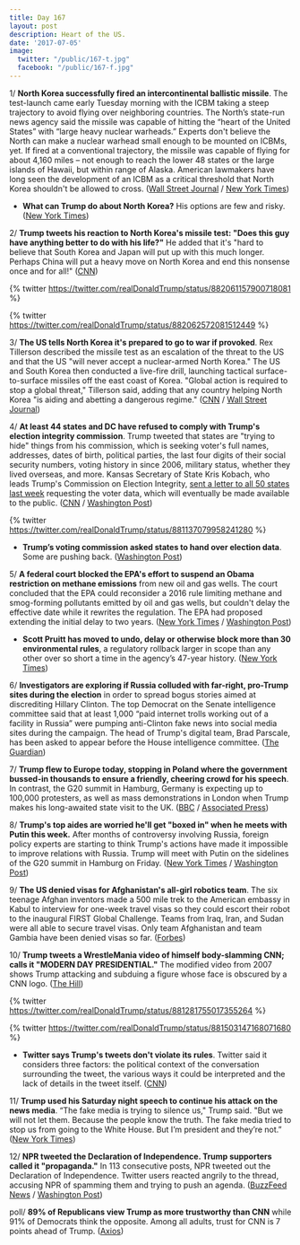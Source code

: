 ```yaml
---
title: Day 167
layout: post
description: Heart of the US.
date: '2017-07-05'
image:
  twitter: "/public/167-t.jpg"
  facebook: "/public/167-f.jpg"
---
```



1/ **North Korea successfully fired an intercontinental ballistic missile**. The test-launch came early Tuesday morning with the ICBM taking a steep trajectory to avoid flying over neighboring countries. The North’s state-run news agency said the missile was capable of hitting the “heart of the United States” with “large heavy nuclear warheads.” Experts don't believe the North can make a nuclear warhead small enough to be mounted on ICBMs, yet. If fired at a conventional trajectory, the missile was capable of flying for about 4,160 miles – not enough to reach the lower 48 states or the large islands of Hawaii, but within range of Alaska. American lawmakers have long seen the development of an ICBM as a critical threshold that North Korea shouldn't be allowed to cross. ([Wall Street Journal](https://www.wsj.com/articles/north-korea-launches-missile-into-waters-between-korea-and-japan-1499131848) / [New York Times](https://www.nytimes.com/2017/07/04/world/asia/north-korea-missile-test-icbm.html))

* **What can Trump do about North Korea?** His options are few and risky. ([New York Times](https://www.nytimes.com/2017/07/04/us/politics/trump-north-korea-missile-icbm.html))

2/ **Trump tweets his reaction to North Korea's missile test: "Does this guy have anything better to do with his life?"** He added that it's "hard to believe that South Korea and Japan will put up with this much longer. Perhaps China will put a heavy move on North Korea and end this nonsense once and for all!" ([CNN](http://www.cnn.com/2017/07/03/asia/north-korea-missile-japan-waters/index.html))

{% twitter https://twitter.com/realDonaldTrump/status/882061157900718081 %}

{% twitter https://twitter.com/realDonaldTrump/status/882062572081512449 %}

3/ **The US tells North Korea it's prepared to go to war if provoked**. Rex Tillerson described the missile test as an escalation of the threat to the US and that the US "will never accept a nuclear-armed North Korea." The US and South Korea then conducted a live-fire drill, launching tactical surface-to-surface missiles off the east coast of Korea. "Global action is required to stop a global threat," Tillerson said, adding that any country helping North Korea "is aiding and abetting a dangerous regime." ([CNN](http://www.cnn.com/2017/07/04/politics/us-officials-meet-north-korea-missile-launch/index.html) / [Wall Street Journal](https://www.wsj.com/articles/u-s-tells-north-korea-it-is-prepared-to-go-to-war-1499243864))

4/ **At least 44 states and DC have refused to comply with Trump's election integrity commission**. Trump tweeted that states are "trying to hide" things from his commission, which is seeking voter's full names, addresses, dates of birth, political parties, the last four digits of their social security numbers, voting history in since 2006, military status, whether they lived overseas, and more. Kansas Secretary of State Kris Kobach, who leads Trump's Commission on Election Integrity, <a href="https://whatthefuckjusthappenedtoday.com/2017/06/30/Day-162/#1-trump’s-voter-fraud-commission-ask">sent a letter to all 50 states last week</a> requesting the voter data, which will eventually be made available to the public. ([CNN](http://www.cnn.com/2017/07/03/politics/kris-kobach-letter-voter-fraud-commission-information/index.html) / [Washington Post](https://www.washingtonpost.com/news/wonk/wp/2017/07/01/trump-says-states-are-trying-to-hide-things-from-his-voter-fraud-commission-heres-what-they-actually-say/))

{% twitter https://twitter.com/realDonaldTrump/status/881137079958241280 %}

* **Trump’s voting commission asked states to hand over election data**. Some are pushing back. ([Washington Post](https://www.washingtonpost.com/national/trumps-voting-commission-asked-states-to-hand-over-election-data-theyre-pushing-back/2017/06/30/cd8f812a-5dce-11e7-9b7d-14576dc0f39d_story.html))

5/ **A federal court blocked the EPA's effort to suspend an Obama restriction on methane emissions** from new oil and gas wells. The court concluded that the EPA could reconsider a 2016 rule limiting methane and smog-forming pollutants emitted by oil and gas wells, but couldn't delay the effective date while it rewrites the regulation. The EPA had proposed extending the initial delay to two years. ([New York Times](https://www.nytimes.com/2017/07/03/climate/court-blocks-epa-effort-to-suspend-obama-era-methane-rule.html) / [Washington Post](https://www.washingtonpost.com/politics/federal-court-blocks-trump-epa-on-air-pollution/2017/07/03/464a7344-601e-11e7-84a1-a26b75ad39fe_story.html))

* **Scott Pruitt has moved to undo, delay or otherwise block more than 30 environmental rules**, a regulatory rollback larger in scope than any other over so short a time in the agency’s 47-year history. ([New York Times](https://www.nytimes.com/2017/07/01/us/politics/trump-epa-chief-pruitt-regulations-climate-change.html))

6/ **Investigators are exploring if Russia colluded with far-right, pro-Trump sites during the election** in order to spread bogus stories aimed at discrediting Hillary Clinton. The top Democrat on the Senate intelligence committee said that at least 1,000 “paid internet trolls working out of a facility in Russia” were pumping anti-Clinton fake news into social media sites during the campaign. The head of Trump's digital team, Brad Parscale, has been asked to appear before the House intelligence committee. ([The Guardian](https://www.theguardian.com/us-news/2017/jul/05/donald-trump-russia-investigation-fake-news-hillary-clinton))

7/ **Trump flew to Europe today, stopping in Poland where the government bussed-in thousands to ensure a friendly, cheering crowd for his speech**. In contrast, the G20 summit in Hamburg, Germany is expecting up to 100,000 protesters, as well as mass demonstrations in London when Trump makes his long-awaited state visit to the UK. ([BBC](http://www.bbc.com/news/world-europe-40497732) / [Associated Press](https://apnews.com/4aeff5f56d614bedacdde0a8e2cac030))

8/ **Trump's top aides are worried he'll get "boxed in" when he meets with Putin this week.** After months of controversy involving Russia, foreign policy experts are starting to think Trump's actions have made it impossible to improve relations with Russia. Trump will meet with Putin on the sidelines of the G20 summit in Hamburg on Friday. ([New York Times](https://www.nytimes.com/2017/07/05/us/politics/trump-poland-germany-g20-putin.html) / [Washington Post](https://www.washingtonpost.com/politics/months-of-russia-controversy-leaves-trump-boxed-in-ahead-of-putin-meeting/2017/07/04/882b51c2-60a8-11e7-a6c7-f769fa1d5691_story.html))

9/ **The US denied visas for Afghanistan's all-girl robotics team**. The six teenage Afghan inventors made a 500 mile trek to the American embassy in Kabul to interview for one-week travel visas so they could escort their robot to the inaugural FIRST Global Challenge. Teams from Iraq, Iran, and Sudan were all able to secure travel visas. Only team Afghanistan and team Gambia have been denied visas so far. ([Forbes](https://www.forbes.com/sites/hilarybrueck/2017/06/29/denied-afghanistans-all-girl-robotics-team-cant-get-visas-to-the-u-s/#3e5ccc4a367f))

10/ **Trump tweets a WrestleMania video of himself body-slamming CNN; calls it "MODERN DAY PRESIDENTIAL."** The modified video from 2007 shows Trump attacking and subduing a figure whose face is obscured by a CNN logo. ([The Hill](http://thehill.com/homenews/administration/340417-trump-takes-down-cnn-in-mock-wrestling-video))

{% twitter https://twitter.com/realDonaldTrump/status/881281755017355264 %}

{% twitter https://twitter.com/realDonaldTrump/status/881503147168071680 %}

* **Twitter says Trump's tweets don't violate its rules**. Twitter said it considers three factors: the political context of the conversation surrounding the tweet, the various ways it could be interpreted and the lack of details in the tweet itself. ([CNN](http://money.cnn.com/2017/07/02/technology/trump-twitter-cnn-wwe/index.html))

11/ **Trump used his Saturday night speech to continue his attack on the news media**. “The fake media is trying to silence us," Trump said. "But we will not let them. Because the people know the truth. The fake media tried to stop us from going to the White House. But I’m president and they’re not.” ([New York Times](https://www.nytimes.com/2017/07/01/us/politics/trump-tweets-stoke-voter-fraud-claim-and-attack-news-media.html))

12/ **NPR tweeted the Declaration of Independence. Trump supporters called it "propaganda."** In 113 consecutive posts, NPR tweeted out the Declaration of Independence. Twitter users reacted angrily to the thread, accusing NPR of spamming them and trying to push an agenda. ([BuzzFeed News](https://www.buzzfeed.com/juliareinstein/we-hold-these-alternative-truths-to-be-self-evident) / [Washington Post](https://www.washingtonpost.com/news/the-fix/wp/2017/07/05/some-trump-supporters-thought-npr-tweeted-propaganda-it-was-the-declaration-of-independence/))

poll/ **89% of Republicans view Trump as more trustworthy than CNN** while 91% of Democrats think the opposite. Among all adults, trust for CNN is 7 points ahead of Trump. ([Axios](https://www.axios.com/exclusive-astonishing-poll-about-trump-and-media-2453120782.html))